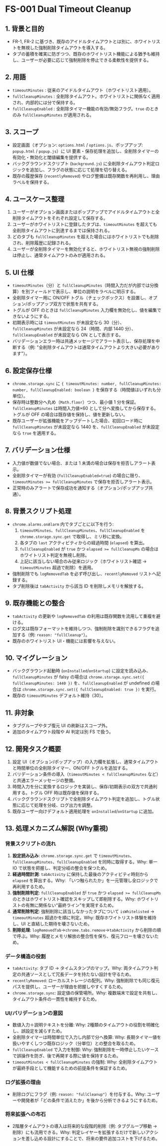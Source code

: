 ﻿# FS-001 Dual Timeout Cleanup

## 1. 背景と目的
- FR-1, FR-2 に基づき、既存のアイドルタイムアウトとは別に、ホワイトリストを無視した強制削除タイムアウトを導入する。
- タブの蓄積を確実に防ぎつつ、既存のホワイトリスト機能による猶予も維持し、ユーザーが必要に応じて強制削除を停止できる柔軟性を提供する。

## 2. 用語
- `timeoutMinutes` : 従来のアイドルタイムアウト（ホワイトリスト適用）。
- `fullCleanupMinutes` : 全削除タイムアウト。ホワイトリストに関係なく適用され、内部的には分で保持する。
- `fullCleanupEnabled` : 全削除タイマー機能の有効/無効フラグ。`true` のときのみ `fullCleanupMinutes` が適用される。

## 3. スコープ
- 設定画面（オプション: `options.html` / `options.js`、ポップアップ: `popup.html` / `popup.js`）に UI 要素・保存処理を追加し、全削除タイマーの有効化・無効化と閾値編集を提供する。
- バックグラウンドスクリプト (`background.js`) に全削除タイムアウト判定ロジックを追加し、フラグの状態に応じて処理を切り替える。
- 既存の履歴保存 (`recentlyRemoved`) やログ整備は既存関数を再利用し、理由ラベルを保持する。

## 4. ユースケース整理
1. ユーザーがオプション画面またはポップアップでアイドルタイムアウトと全削除タイムアウトをそれぞれ設定して保存する。
2. ユーザーがホワイトリストに登録したタブは、`timeoutMinutes` を超えても全削除タイムアウトに到達するまでは保持される。
3. どのタブも `fullCleanupMinutes` を超えた場合にはホワイトリストでも削除され、削除履歴に記録される。
4. ユーザーが全削除タイマーを無効化すると、ホワイトリスト無視の強制削除は停止し、通常タイムアウトのみが適用される。

## 5. UI 仕様
- `timeoutMinutes`（分）と `fullCleanupMinutes`（時間入力だが内部では分換算）を別フィールドで表示し、単位の説明をラベルに明示する。
- 全削除タイマー用に ON/OFF トグル（チェックボックス）を設置し、オプション/ポップアップ双方で状態を共有する。
- トグルが OFF のときは `fullCleanupMinutes` 入力欄を無効化し、値を編集できないようにする。
- 初期表示時には `timeoutMinutes` が未設定なら 30（分）、`fullCleanupMinutes` が未設定なら 24（時間、内部 1440 分）、`fullCleanupEnabled` が未設定なら ON として表示する。
- バリデーションエラー時は共通メッセージでアラート表示し、保存処理を中断する（例: "全削除タイムアウトは通常タイムアウトより大きい必要があります"）。

## 6. 設定保存仕様
- `chrome.storage.sync` に `{ timeoutMinutes: number, fullCleanupMinutes: number, fullCleanupEnabled: boolean }` を保存する（時間値はいずれも分単位）。
- 保存時は整数分へ丸め（`Math.floor`）つつ、最小値 1 分を保証。`fullCleanupMinutes` は時間入力値×60 として分へ変換してから保存する。トグルが OFF の場合は既存値を保持し、値を更新しない。
- 既存ユーザーが拡張機能をアップデートした場合、初回ロード時に `fullCleanupMinutes` が未設定なら 1440 を、`fullCleanupEnabled` が未設定なら `true` を適用する。

## 7. バリデーション仕様
- 入力値が数値でない場合、または 1 未満の場合は保存を拒否しアラート表示。
- 全削除タイマーが有効 (`fullCleanupEnabled=true`) の場合に限り、`timeoutMinutes >= fullCleanupMinutes` で保存を拒否しアラート表示。
- 正常時のみアラートで保存成功を通知する（オプション/ポップアップ共通）。

## 8. 背景スクリプト処理
- `chrome.alarms.onAlarm` 内でタブごとに以下を行う:
  1. `timeoutMinutes`、`fullCleanupMinutes`、`fullCleanupEnabled` を `chrome.storage.sync.get` で取得し、ミリ秒に変換。
  2. 各タブの `last` アクティビティからの経過時間 (`elapsed`) を算出。
  3. `fullCleanupEnabled` が `true` かつ `elapsed >= fullCleanupMs` の場合はホワイトリスト判定を無視し削除。
  4. 上記に該当しない場合のみ従来ロジック（ホワイトリスト確認 → `timeoutMinutes` 超過で削除）を適用。
- 強制削除でも `logRemovedTab` を必ず呼び出し、`recentlyRemoved` リストへ記録する。
- タブ削除後は `tabActivity` から該当 ID を削除しメモリを解放する。

## 9. 既存機能との整合
- `tabActivity` の更新や `logRemovedTab` の利用は既存関数を流用して重複を避ける。
- ログ文は既存フォーマットを維持しつつ、強制削除を識別できるフラグを追加する（例: `reason: "fullCleanup"`）。
- 既存のホワイトリスト UI・機能には影響を与えない。

## 10. マイグレーション
- バックグラウンド起動時 (`onInstalled`/`onStartup`) に設定を読み込み、`fullCleanupMinutes` が falsy の場合は `chrome.storage.sync.set({ fullCleanupMinutes: 1440 })` を、`fullCleanupEnabled` が undefined の場合は `chrome.storage.sync.set({ fullCleanupEnabled: true })` を実行。
- 既存の `timeoutMinutes` デフォルト維持（30）。

## 11. 非対象
- タブグループやタブ復元 UI の刷新はスコープ外。
- 追加のタイムアウト段階や AI 判定は別 FS で扱う。

## 12. 開発タスク概要
1. 設定 UI（オプション/ポップアップ）の入力欄を拡張し、通常タイムアウトと時間単位の全削除タイマー、ON/OFF トグルを追加する。
2. バリデーション条件の導入（`timeoutMinutes < fullCleanupMinutes` など）と共通エラーメッセージの整備。
3. 時間入力を分に変換するロジックを実装し、保存/初期表示の双方で共通利用する。トグル OFF 時は既存値を保持する。
4. バックグラウンドスクリプトで全削除タイムアウト判定を追加し、トグル状態に応じて処理を分岐、ログ出力を調整。
5. 既存ユーザー向けデフォルト適用処理を `onInstalled`/`onStartup` に追加。

## 13. 処理メカニズム解説 (Why重視)

### 背景スクリプトの流れ
1. **設定読み込み**: `chrome.storage.sync.get` で `timeoutMinutes`、`fullCleanupMinutes`、`fullCleanupEnabled` を同時に取得する。Why: 単一 IO で状態を把握し、判定分岐の整合を保つため。
2. **経過時間計測**: `tabActivity` に保持した最後のアクティビティ時刻から `elapsed` を算出する。Why: 「いつ触られたか」を一元管理し全ロジックで再利用するため。
3. **強制削除判定**: `fullCleanupEnabled` が `true` かつ `elapsed >= fullCleanupMs` のときはホワイトリスト確認をスキップして即削除する。Why: ホワイトリストの有無に関係ない“最終ライン”を実現するため。
4. **通常削除判定**: 強制削除に該当しなかったタブについて `isWhitelisted` → `timeoutMinutes` 超過かを順に判定。Why: 既存ホワイトリスト体験を維持し、UI と直結した期待を壊さないため。
5. **削除処理**: `logRemovedTab`→`chrome.tabs.remove`→`tabActivity` から削除の順で呼ぶ。Why: 履歴とメモリ解放の整合性を保ち、復元フローを壊さないため。

### データ構造の役割
- `tabActivity`: タブ ID → タイムスタンプのマップ。Why: 両タイムアウト判定の共通ソースとして冗長データを持たない設計を守るため。
- `recentlyRemoved`: ローカルストレージの配列。Why: 強制削除でも同じ復元パスを提供し、ユーザーが理由を把握しやすくするため。
- `chrome.storage.sync`: 設定値の保管場所。Why: 複数端末で設定を共有し、タイムアウト条件の一貫性を維持するため。

### UI/バリデーションの意図
- 数値入力＋説明テキストを分離: Why: 2種類のタイムアウトの役割を明確化し、誤設定を減らすため。
- 全削除タイマーは時間単位で入力し内部で分へ換算: Why: 長期タイマー値を扱いやすくしつつ既存ロジック（分単位）との整合を取るため。
- `fullCleanupEnabled` で入力を制御: Why: 強制削除を一時停止したいケースで誤操作を防ぎ、後で再開する際に値を保持するため。
- `timeoutMinutes < fullCleanupMinutes` の強制: Why: 全削除タイムアウトが最終手段として機能するための前提条件を保証するため。

### ログ拡張の理由
- 削除ログにフラグ（例: `reason: "fullCleanup"`）を付与する。Why: ユーザーや開発者が「どの条件で消えたか」を後から分析できるようにするため。

### 将来拡張への布石
- 2階層タイムアウトの導入は将来的な段階的削除（例: タブグループ移動 → 削除）にも流用できる。Why: 判定レイヤーを拡張するだけで新しいアクションを差し込める設計にすることで、将来の要件追加コストを下げるため。
